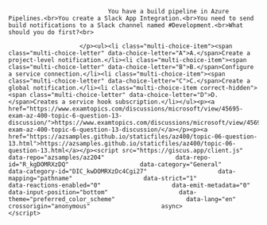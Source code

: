 <p class="card-text">
							
								You have a build pipeline in Azure Pipelines.<br>You create a Slack App Integration.<br>You need to send build notifications to a Slack channel named #Development.<br>What should you do first?<br>
							
						</p><ul><li class="multi-choice-item"><span class="multi-choice-letter" data-choice-letter="A">A.</span>Create a project-level notification.</li><li class="multi-choice-item"><span class="multi-choice-letter" data-choice-letter="B">B.</span>Configure a service connection.</li><li class="multi-choice-item"><span class="multi-choice-letter" data-choice-letter="C">C.</span>Create a global notification.</li><li class="multi-choice-item correct-hidden"><span class="multi-choice-letter" data-choice-letter="D">D.</span>Creates a service hook subscription.</li></ul><p><a href="https://www.examtopics.com/discussions/microsoft/view/45695-exam-az-400-topic-6-question-13-discussion/">https://www.examtopics.com/discussions/microsoft/view/45695-exam-az-400-topic-6-question-13-discussion/</a></p><p><a href="https://azsamples.github.io/staticfiles/az400/topic-06-question-13.html">https://azsamples.github.io/staticfiles/az400/topic-06-question-13.html</a></p><script src="https://giscus.app/client.js"                    data-repo="azsamples/az204"                    data-repo-id="R_kgDOMRXzDQ"                    data-category="General"                    data-category-id="DIC_kwDOMRXzDc4Cgi27"                    data-mapping="pathname"                    data-strict="1"                    data-reactions-enabled="0"                    data-emit-metadata="0"                    data-input-position="bottom"                    data-theme="preferred_color_scheme"                    data-lang="en"                    crossorigin="anonymous"                    async>                    </script>